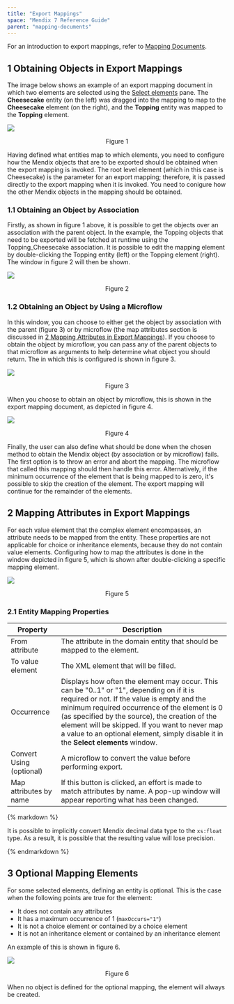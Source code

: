 ```yaml
---
title: "Export Mappings"
space: "Mendix 7 Reference Guide"
parent: "mapping-documents"
---
```


For an introduction to export mappings, refer to [Mapping Documents](mapping-documents).

## 1 Obtaining Objects in Export Mappings

The image below shows an example of an export mapping document in which two elements are selected using the [Select elements](select--elements) pane. The **Cheesecake** entity (on the left) was dragged into the mapping to map to the **Cheesecake** element (on the right), and the **Topping** entity was mapped to the **Topping** element.

![](attachments/16713726/16843939.png)

<p align="center">
  Figure 1
</p>

Having defined what entities map to which elements, you need to configure how the Mendix objects that are to be exported should be obtained when the export mapping is invoked. The root level element (which in this case is Cheesecake) is the parameter for an export mapping; therefore, it is passed directly to the export mapping when it is invoked. You need to conigure how the other Mendix objects in the mapping should be obtained.

### 1.1 Obtaining an Object by Association

Firstly, as shown in figure 1 above, it is possible to get the objects over an association with the parent object. In the example, the Topping objects that need to be exported will be fetched at runtime using the Topping_Cheesecake association. It is possible to edit the mapping element by double-clicking the Topping entity (left) or the Topping element (right). The window in figure 2 will then be shown.

![](attachments/16713726/16843938.png)

<p align="center">
  Figure 2
</p>

### 1.2 Obtaining an Object by Using a Microflow

In this window, you can choose to either get the object by association with the parent (figure 3) or by microflow (the map attributes section is discussed in [2 Mapping Attributes in Export Mappings](#MappingAttributes)). If you choose to obtain the object by microflow, you can pass any of the parent objects to that microflow as arguments to help determine what object you should return. The in which this is configured is shown in figure 3.

![](attachments/16713726/16843937.png)

<p align="center">
  Figure 3
</p>

When you choose to obtain an object by microflow, this is shown in the export mapping document, as depicted in figure 4.

![](attachments/16713726/16843936.png)

<p align="center">
  Figure 4
</p>

Finally, the user can also define what should be done when the chosen method to obtain the Mendix object (by association or by microflow) fails. The first option is to throw an error and abort the mapping. The microflow that called this mapping should then handle this error. Alternatively, if the minimum occurrence of the element that is being mapped to is zero, it's possible to skip the creation of the element. The export mapping will continue for the remainder of the elements.

## 2 Mapping Attributes in Export Mappings<a name="MappingAttributes"></a>

For each value element that the complex element encompasses, an attribute needs to be mapped from the entity. These properties are not applicable for choice or inheritance elements, because they do not contain value elements. Configuring how to map the attributes is done in the window depicted in figure 5, which is shown after double-clicking a specific mapping element.

![](attachments/16713726/16843935.png)

<p align="center">
  Figure 5
</p>

### 2.1 Entity Mapping Properties

| Property | Description |
| --- | --- |
| From attribute | The attribute in the domain entity that should be mapped to the element. |
| To value element | The XML element that will be filled. |
| Occurrence | Displays how often the element may occur. This can be "0..1" or "1", depending on if it is required or not. If the value is empty and the minimum required occurrence of the element is 0 (as specified by the source), the creation of the element will be skipped. If you want to never map a value to an optional element, simply disable it in the **Select elements** window. |
| Convert Using (optional) | A microflow to convert the value before performing export. |
| Map attributes by name | If this button is clicked, an effort is made to match attributes by name. A pop-up window will appear reporting what has been changed. |

<div class="alert alert-info">{% markdown %}

It is possible to implicitly convert Mendix decimal data type to the `xs:float` type. As a result, it is possible that the resulting value will lose precision.

{% endmarkdown %}</div>

## 3 Optional Mapping Elements 

For some selected elements, defining an entity is optional. This is the case when the following points are true for the element:

* It does not contain any attributes
* It has a maximum occurrence of 1 (`maxOccurs="1"`)
* It is not a choice element or contained by a choice element
* It is not an inheritance element or contained by an inheritance element

An example of this is shown in figure 6.

![](attachments/16713726/16843934.png)

<p align="center">
  Figure 6
</p>

When no object is defined for the optional mapping, the element will always be created.
